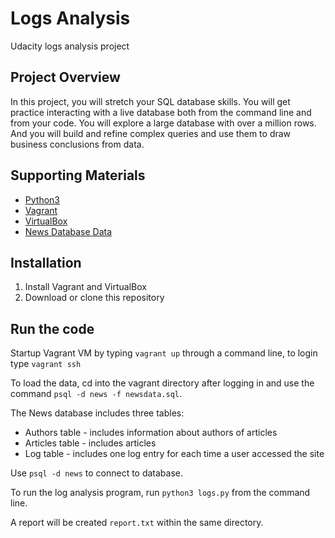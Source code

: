 # Logs Analysis
Udacity logs analysis project

## Project Overview
In this project, you will stretch your SQL database skills. You will get practice interacting with a live database both from the command line and from your code. You will explore a large database with over a million rows. And you will build and refine complex queries and use them to draw business conclusions from data.

## Supporting Materials
  - [Python3](https://www.python.org/)
  - [Vagrant](https://www.vagrantup.com/)
  - [VirtualBox](https://www.virtualbox.org/)
  - [News Database Data](https://d17h27t6h515a5.cloudfront.net/topher/2016/August/57b5f748_newsdata/newsdata.zip)

## Installation
  1. Install Vagrant and VirtualBox
  2. Download or clone this repository

## Run the code
Startup Vagrant VM by typing `vagrant up` through a command line, to login type `vagrant ssh`

To load the data, cd into the vagrant directory after logging in and use the command `psql -d news -f newsdata.sql`.

The News database includes three tables:
- Authors table - includes information about authors of articles
- Articles table - includes articles
- Log table - includes one log entry for each time a user accessed the site

Use `psql -d news` to connect to database.

To run the log analysis program, run `python3 logs.py` from the command line.

A report will be created `report.txt` within the same directory.
